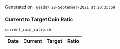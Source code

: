 Generated on `Tuesday 28-September-2021 at 20:35:59`

### Current to Target Coin Ratio
`current_coin_ratio.sh`

Date|Current|Target|Ratio
---|---|---|---
